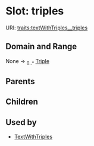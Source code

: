
# Slot: triples




URI: [traits:textWithTriples__triples](http://w3id.org/ontogpt/traits/textWithTriples__triples)


## Domain and Range

None &#8594;  <sub>0..\*</sub> [Triple](Triple.md)

## Parents


## Children


## Used by

 * [TextWithTriples](TextWithTriples.md)
